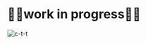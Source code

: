 # 👷🚧work in progress🚧👷

![c-t-t](https://user-images.githubusercontent.com/43486503/202880468-36204043-dfa6-4d73-a2bf-fb4c147182bb.png)
